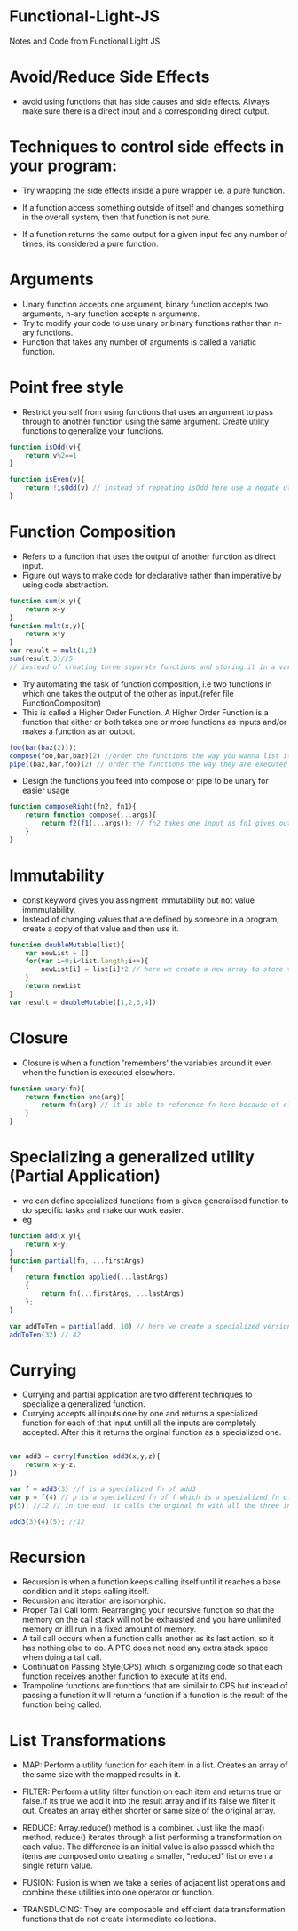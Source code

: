 # Functional-Light-JS
Notes and Code from Functional Light JS

# Avoid/Reduce Side Effects
* avoid using functions that has side causes and side effects. Always make sure there is a direct input and a corresponding direct output.

# Techniques to  control side effects in your program:
* Try wrapping the side effects inside a pure wrapper i.e. a pure function.

* If a function access something outside of itself and changes something in the overall system, then that function is not pure.

* If a function returns the same output for a given input fed any number of times, its considered a pure function.

# Arguments
* Unary function accepts one argument, binary function accepts two arguments, n-ary function accepts n arguments.
* Try to modify your code to use unary or binary functions rather than n-ary functions.
* Function that takes any number of arguments is called a variatic function.

# Point free style
* Restrict yourself from using functions that uses an argument to pass through to another function using the same argument. Create utility functions to generalize your functions.

```js
function isOdd(v){
    return v%2==1
}

function isEven(v){
    return !isOdd(v) // instead of repeating isOdd here use a negate utility function
}
```

# Function Composition

* Refers to a function that uses the output of another function as direct input.
* Figure out ways to make code for declarative rather than imperative by using code abstraction.

```js
function sum(x,y){
    return x+y
}
function mult(x,y){
    return x*y
}
var result = mult(1,2)
sum(result,3)//5
// instead of creating three separate functions and storing it in a variable to get a result, try making it in one complete step.
```

* Try automating the task of function composition, i.e two functions in which one takes the output of the other as input.(refer file FunctionCompositon)
* This is called a Higher Order Function. A Higher Order Function is a function that either or both takes one or more functions as inputs and/or makes a function as an output.

```js
foo(bar(baz(2)));
compose(foo,bar,baz)(2) //order the functions the way you wanna list it
pipe((baz,bar,foo)(2) // order the functions the way they are executed
```
* Design the functions you feed into compose or pipe to be unary for easier usage
```js 
function composeRight(fn2, fn1){
    return function compose(...args){
        return f2(f1(...args)); // fn2 takes one input as fn1 gives out only one output.Therefore make sure you feed unary functions.
    }
}
```
# Immutability
* const keyword gives you assingment immutability but not value immmutability.
* Instead of changing values that are defined by someone in a program, create a copy of that value and then use it.
``` js
function doubleMutable(list){
    var newList = []
    for(var i=0;i<list.length;i++){
        newList[i] = list[i]*2 // here we create a new array to store the changed values.
    }
    return newList
}
var result = doubleMutable([1,2,3,4])
```

# Closure
* Closure is when a function 'remembers' the variables around it even when the function is executed elsewhere.
``` js
function unary(fn){
    return function one(arg){
        return fn(arg) // it is able to reference fn here because of closure.
    }
}
```

# Specializing a generalized utility (Partial Application)
* we can define specialized functions from a given generalised function to do specific tasks and make our work easier.
* eg
``` js 
function add(x,y){
    return x+y;
}
function partial(fn, ...firstArgs)
{
    return function applied(...lastArgs)
    {
        return fn(...firstArgs, ...lastArgs)
    };
}

var addToTen = partial(add, 10) // here we create a specialized version of add to add 10 to any value.
addToTen(32) // 42
```
# Currying
* Currying and partial application are two different techniques to specialize a generalized function.
* Currying accepts all inputs one by one and returns  a specialized function for each of that input untill all the inputs are completely accepted. After this it returns the orginal function as a specialized one.

```js

var add3 = curry(function add3(x,y,z){
    return x+y+z;
})

var f = add3(3) //f is a specialized fn of add3
var p = f(4) // p is a specialized fn of f which is a specialized fn of add3
p(5); //12 // in the end, it calls the orginal fn with all the three inputs

add3(3)(4)(5); //12
```

# Recursion
* Recursion is when a function keeps calling itself until it reaches a base condition and it stops calling itself.
* Recursion and iteration are isomorphic.
* Proper Tail Call form: Rearranging your recursive function so that the memory on the call stack will not be exhausted and you have unlimited memory or itll run in a fixed amount of memory.
* A tail call occurs when a function calls another as its last action, so it has nothing else to do. A PTC does not need any extra stack space when doing a tail call.
* Continuation Passing Style(CPS) which is organizing code so that each function receives another function to execute at its end.
* Trampoline functions are functions that are similair to CPS but instead of passing a function it will return a function if a function is the result of the function being called.

# List Transformations
* MAP: Perform a utility function for each item in a list. Creates an array of the same size with the mapped results in it.
* FILTER: Perform a utility filter function on each item and returns true or false.If its true we add it into the result array and if its false we filter it out. Creates an array either shorter or same size of the original array.
* REDUCE: Array.reduce() method is a combiner. Just like the map() method, reduce() iterates through a list performing a transformation on each value. The difference is an initial value is also passed which the items are composed onto creating a smaller, "reduced" list or even a single return value.

* FUSION: Fusion is when we take a series of adjacent list operations and combine these utilities into one operator or function.
* TRANSDUCING: They are composable and efficient data transformation functions that do not create intermediate collections.